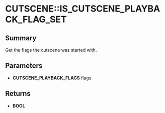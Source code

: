 # CUTSCENE::IS_CUTSCENE_PLAYBACK_FLAG_SET

## Summary
Get the flags the cutscene was started with.

## Parameters
* **CUTSCENE_PLAYBACK_FLAGS** flags

## Returns
* **BOOL**